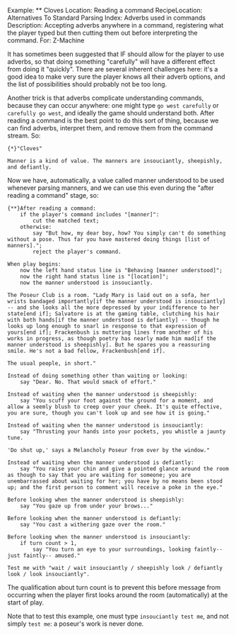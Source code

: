 Example: ** Cloves
Location: Reading a command
RecipeLocation: Alternatives To Standard Parsing
Index: Adverbs used in commands
Description: Accepting adverbs anywhere in a command, registering what the player typed but then cutting them out before interpreting the command.
For: Z-Machine

  
It has sometimes been suggested that IF should allow for the player to use adverbs, so that doing something "carefully" will have a different effect from doing it "quickly". There are several inherent challenges here: it's a good idea to make very sure the player knows all their adverb options, and the list of possibilities should probably not be too long.

  
Another trick is that adverbs complicate understanding commands, because they can occur anywhere: one might type ``go west carefully`` or ``carefully go west``, and ideally the game should understand both. After reading a command is the best point to do this sort of thing, because we can find adverbs, interpret them, and remove them from the command stream. So:

  

``` inform7
{*}"Cloves"

Manner is a kind of value. The manners are insouciantly, sheepishly, and defiantly.
```

  
Now we have, automatically, a value called manner understood to be used whenever parsing manners, and we can use this even during the "after reading a command" stage, so:

  

``` inform7
{**}After reading a command:
	if the player's command includes "[manner]":
		cut the matched text;
	otherwise:
		say "But how, my dear boy, how? You simply can't do something without a pose. Thus far you have mastered doing things [list of manners].";
		reject the player's command.

When play begins:
	now the left hand status line is "Behaving [manner understood]";
	now the right hand status line is "[location]";
	now the manner understood is insouciantly.

The Poseur Club is a room. "Lady Mary is laid out on a sofa, her wrists bandaged importantly[if the manner understood is insouciantly] -- and she looks all the more depressed by your indifference to her state[end if]; Salvatore is at the gaming table, clutching his hair with both hands[if the manner understood is defiantly] -- though he looks up long enough to snarl in response to that expression of yours[end if]; Frackenbush is muttering lines from another of his works in progress, as though poetry has nearly made him mad[if the manner understood is sheepishly]. But he spares you a reassuring smile. He's not a bad fellow, Frackenbush[end if].

The usual people, in short."

Instead of doing something other than waiting or looking:
	say "Dear. No. That would smack of effort."

Instead of waiting when the manner understood is sheepishly:
	say "You scuff your foot against the ground for a moment, and allow a seemly blush to creep over your cheek. It's quite effective, you are sure, though you can't look up and see how it is going."

Instead of waiting when the manner understood is insouciantly:
	say "Thrusting your hands into your pockets, you whistle a jaunty tune.

'Do shut up,' says a Melancholy Poseur from over by the window."

Instead of waiting when the manner understood is defiantly:
	say "You raise your chin and give a pointed glance around the room as though to say that you are waiting for someone; you are unembarrassed about waiting for her; you have by no means been stood up; and the first person to comment will receive a poke in the eye."

Before looking when the manner understood is sheepishly:
	say "You gaze up from under your brows..."

Before looking when the manner understood is defiantly:
	say "You cast a withering gaze over the room."

Before looking when the manner understood is insouciantly:
	if turn count > 1,
		say "You turn an eye to your surroundings, looking faintly-- just faintly-- amused."

Test me with "wait / wait insouciantly / sheepishly look / defiantly look / look insouciantly".
```

  
The qualification about turn count is to prevent this before message from occurring when the player first looks around the room (automatically) at the start of play.

  
Note that to test this example, one must type ``insouciantly test me``, and not simply ``test me``: a poseur's work is never done.

